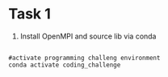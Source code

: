# Task 1

1. Install OpenMPI and source lib via conda

<code>
#activate programming challeng environment
conda activate coding_challenge

</code>